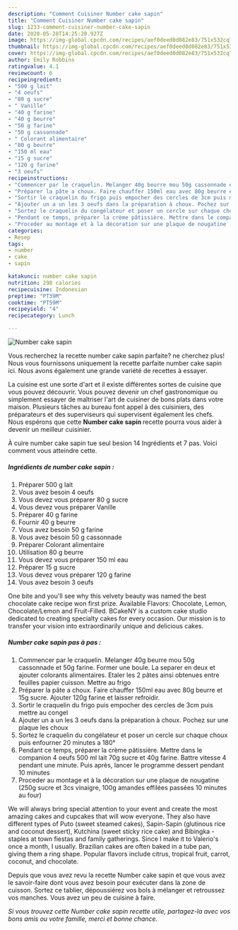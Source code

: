 ```yaml
---
description: "Comment Cuisiner Number cake sapin"
title: "Comment Cuisiner Number cake sapin"
slug: 1233-comment-cuisiner-number-cake-sapin
date: 2020-05-28T14:25:20.927Z
image: https://img-global.cpcdn.com/recipes/aef0deed0d082e83/751x532cq70/number-cake-sapin-photo-principale-de-la-recette.jpg
thumbnail: https://img-global.cpcdn.com/recipes/aef0deed0d082e83/751x532cq70/number-cake-sapin-photo-principale-de-la-recette.jpg
cover: https://img-global.cpcdn.com/recipes/aef0deed0d082e83/751x532cq70/number-cake-sapin-photo-principale-de-la-recette.jpg
author: Emily Robbins
ratingvalue: 4.1
reviewcount: 6
recipeingredient:
- "500 g lait"
- "4 oeufs"
- "80 g sucre"
- " Vanille"
- "40 g farine"
- "40 g beurre"
- "50 g farine"
- "50 g cassonnade"
- " Colorant alimentaire"
- "80 g beurre"
- "150 ml eau"
- "15 g sucre"
- "120 g farine"
- "3 oeufs"
recipeinstructions:
- "Commencer par le craquelin. Melanger 40g beurre mou 50g cassonnade et 50g farine. Former une boule. La separer en deux et ajouter colorants alimentaires. Etaler les 2 pâtes ainsi obtenues entre feuilles papier cuisson. Mettre au frigo"
- "Préparer la pâte a choux. Faire chauffer 150ml eau avec 80g beurre et 15g sucre. Ajouter 120g farine et laisser refroidir."
- "Sortir le craquelin du frigo puis empocher des cercles de 3cm puis mettre au congel"
- "Ajouter un a un les 3 oeufs dans la préparation à choux. Pochez sur une plaque les choux"
- "Sortez le craquelin du congélateur et poser un cercle sur chaque choux puis enfourner 20 minutes a 180°"
- "Pendant ce temps, préparer la crème pâtissière. Mettre dans le companion 4 oeufs 500 ml lait 70g sucre et 40g farine. Battre vitesse 4 pendant une minute. Puis après, lancer le programme dessert pendant 10 minutes"
- "Proceder au montage et à la décoration sur une plaque de nougatine (250g sucre et 3cs vinaigre, 100g amandes effilées passées 10 minutes au four)"
categories:
- Resep
tags:
- number
- cake
- sapin

katakunci: number cake sapin 
nutrition: 298 calories
recipecuisine: Indonesian
preptime: "PT39M"
cooktime: "PT59M"
recipeyield: "4"
recipecategory: Lunch

---
```



![Number cake sapin](https://img-global.cpcdn.com/recipes/aef0deed0d082e83/751x532cq70/number-cake-sapin-photo-principale-de-la-recette.jpg)

Vous recherchez la recette number cake sapin parfaite? ne cherchez plus! Nous vous fournissons uniquement la recette parfaite number cake sapin ici. Nous avons également une grande variété de recettes à essayer.

La cuisine est une sorte d'art et il existe différentes sortes de cuisine que vous pouvez découvrir. Vous pouvez devenir un chef gastronomique ou simplement essayer de maîtriser l'art de cuisiner de bons plats dans votre maison. Plusieurs tâches au bureau font appel à des cuisiniers, des préparateurs et des superviseurs qui supervisent également les chefs. Nous espérons que cette <strong> Number cake sapin </strong> recette pourra vous aider à devenir un meilleur cuisinier.

<!--inarticleads1-->

À cuire number cake sapin tue seul besion 14 Ingrédients et 7 pas. Voici comment vous atteindre cette.

##### Ingrédients de number cake sapin :

1. Préparer 500 g lait
1. Vous avez besoin 4 oeufs
1. Vous devez vous préparer 80 g sucre
1. Vous devez vous préparer  Vanille
1. Préparer 40 g farine
1. Fournir 40 g beurre
1. Vous avez besoin 50 g farine
1. Vous avez besoin 50 g cassonnade
1. Préparer  Colorant alimentaire
1. Utilisation 80 g beurre
1. Vous devez vous préparer 150 ml eau
1. Préparer 15 g sucre
1. Vous devez vous préparer 120 g farine
1. Vous avez besoin 3 oeufs


One bite and you&#39;ll see why this velvety beauty was named the best chocolate cake recipe won first prize. Available Flavors: Chocolate, Lemon, Chocolate/Lemon and Fruit-Filled. BCakeNY is a custom cake studio dedicated to creating specialty cakes for every occasion. Our mission is to transfer your vision into extraordinarily unique and delicious cakes. 

<!--inarticleads2-->

##### Number cake sapin pas à pas :

1. Commencer par le craquelin. Melanger 40g beurre mou 50g cassonnade et 50g farine. Former une boule. La separer en deux et ajouter colorants alimentaires. Etaler les 2 pâtes ainsi obtenues entre feuilles papier cuisson. Mettre au frigo
1. Préparer la pâte a choux. Faire chauffer 150ml eau avec 80g beurre et 15g sucre. Ajouter 120g farine et laisser refroidir.
1. Sortir le craquelin du frigo puis empocher des cercles de 3cm puis mettre au congel
1. Ajouter un a un les 3 oeufs dans la préparation à choux. Pochez sur une plaque les choux
1. Sortez le craquelin du congélateur et poser un cercle sur chaque choux puis enfourner 20 minutes a 180°
1. Pendant ce temps, préparer la crème pâtissière. Mettre dans le companion 4 oeufs 500 ml lait 70g sucre et 40g farine. Battre vitesse 4 pendant une minute. Puis après, lancer le programme dessert pendant 10 minutes
1. Proceder au montage et à la décoration sur une plaque de nougatine (250g sucre et 3cs vinaigre, 100g amandes effilées passées 10 minutes au four)


We will always bring special attention to your event and create the most amazing cakes and cupcakes that will wow everyone. They also have different types of Puto (sweet steamed cakes), Sapin-Sapin (glutinous rice and coconut dessert), Kutchina (sweet sticky rice cake) and Bibingka - staples at town fiestas and family gatherings. Since I make it to Valerio&#39;s once a month, I usually. Brazilian cakes are often baked in a tube pan, giving them a ring shape. Popular flavors include citrus, tropical fruit, carrot, coconut, and chocolate. 

<!--inarticleads1-->

<p>
Depuis que vous avez revu la recette Number cake sapin et que vous avez le savoir-faire dont vous avez besoin pour exécuter dans la zone de cuisson. Sortez ce tablier, dépoussiérez vos bols à mélanger et retroussez vos manches. Vous avez un peu de cuisine à faire.
</p>

<p>
<i>Si vous trouvez cette Number cake sapin recette utile, partagez-la avec vos bons amis ou votre famille, merci et bonne chance.</i>
</p>
